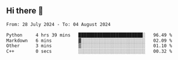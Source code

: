 ## Hi there 👋

<!--
**Bojupi/Bojupi** is a ✨ _special_ ✨ repository because its `README.md` (this file) appears on your GitHub profile.

Here are some ideas to get you started:

- 🔭 I’m currently working on ...
- 🌱 I’m currently learning ...
- 👯 I’m looking to collaborate on ...
- 🤔 I’m looking for help with ...
- 💬 Ask me about ...
- 📫 How to reach me: ...
- 😄 Pronouns: ...
- ⚡ Fun fact: ...
-->

<!--START_SECTION:waka-->

```txt
From: 28 July 2024 - To: 04 August 2024

Python     4 hrs 39 mins   ████████████████████████░   96.49 %
Markdown   6 mins          ▓░░░░░░░░░░░░░░░░░░░░░░░░   02.09 %
Other      3 mins          ▒░░░░░░░░░░░░░░░░░░░░░░░░   01.10 %
C++        0 secs          ░░░░░░░░░░░░░░░░░░░░░░░░░   00.32 %
```

<!--END_SECTION:waka-->
